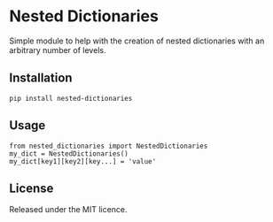 # Nested Dictionaries

Simple module to help with the creation of nested dictionaries with an arbitrary number of levels.

## Installation

```
pip install nested-dictionaries
```

## Usage

```
from nested_dictionaries import NestedDictionaries
my_dict = NestedDictionaries()
my_dict[key1][key2][key...] = 'value'
```

## License

Released under the MIT licence.
